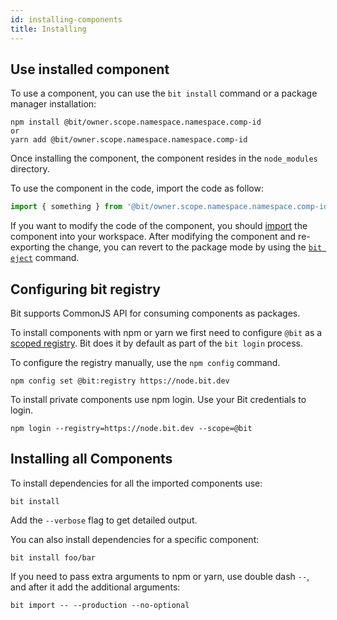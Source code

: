 ```yaml
---
id: installing-components
title: Installing
---
```


## Use installed component

To use a component, you can use the `bit install` command or a package manager installation:

```shell
npm install @bit/owner.scope.namespace.namespace.comp-id
or
yarn add @bit/owner.scope.namespace.namespace.comp-id
```

Once installing the component, the component resides in the `node_modules` directory.

To use the component in the code, import the code as follow:

```javascript
import { something } from '@bit/owner.scope.namespace.namespace.comp-id';
```

If you want to modify the code of the component, you should [import](/docs/modifying-sourced-components) the component into your workspace. After modifying the component and re-exporting the change, you can revert to the package mode by using the [`bit eject`](/docs/apis/cli-all#eject) command.

## Configuring bit registry

Bit supports CommonJS API for consuming components as packages.

To install components with npm or yarn we first need to configure `@bit` as a [scoped registry](https://docs.npmjs.com/misc/scope#associating-a-scope-with-a-registry). Bit does it by default as part of the `bit login` process.

To configure the registry manually, use the `npm config` command.

```shell
npm config set @bit:registry https://node.bit.dev
```

To install private components use npm login. Use your Bit credentials to login.

```shell
npm login --registry=https://node.bit.dev --scope=@bit
```

## Installing all Components

To install dependencies for all the imported components use:

```shell
bit install
```

Add the `--verbose` flag to get detailed output.

You can also install dependencies for a specific component:

```shell
bit install foo/bar
```

If you need to pass extra arguments to npm or yarn, use double dash `--`, and after it add the additional arguments:

```shell
bit import -- --production --no-optional
```
